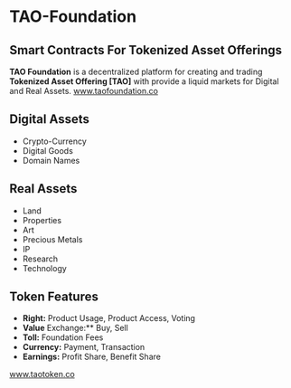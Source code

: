 # TAO-Foundation
## Smart Contracts For Tokenized Asset Offerings

**TAO Foundation** is a decentralized platform for creating and trading **Tokenized Asset Offering [TAO]** with provide a liquid markets for Digital and Real Assets.
www.taofoundation.co

## Digital Assets
* Crypto-Currency
* Digital Goods
* Domain Names

## Real Assets
* Land
* Properties
* Art
* Precious Metals
* IP
* Research
* Technology

## Token Features
* **Right:** Product Usage, Product Access, Voting
* **Value** Exchange:** Buy, Sell
* **Toll:** Foundation Fees
* **Currency:** Payment, Transaction
* **Earnings:** Profit Share, Benefit Share

www.taotoken.co
